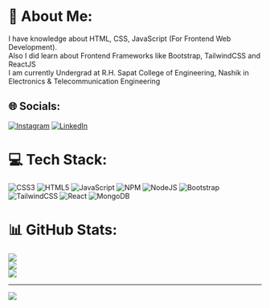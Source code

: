 # 💫 About Me:
I have knowledge about HTML, CSS, JavaScript (For Frontend Web Development).<br>Also I did learn about Frontend Frameworks like Bootstrap, TailwindCSS and ReactJS<br>I am currently Undergrad at R.H. Sapat College of Engineering, Nashik in Electronics & Telecommunication Engineering


## 🌐 Socials:
[![Instagram](https://img.shields.io/badge/Instagram-%23E4405F.svg?logo=Instagram&logoColor=white)](https://www.instagram.com/arya_140204/) [![LinkedIn](https://img.shields.io/badge/LinkedIn-%230077B5.svg?logo=linkedin&logoColor=white)](https://www.linkedin.com/in/arya-danech-a17538252/)

# 💻 Tech Stack:
![CSS3](https://img.shields.io/badge/css3-%231572B6.svg?style=for-the-badge&logo=css3&logoColor=white) ![HTML5](https://img.shields.io/badge/html5-%23E34F26.svg?style=for-the-badge&logo=html5&logoColor=white) ![JavaScript](https://img.shields.io/badge/javascript-%23323330.svg?style=for-the-badge&logo=javascript&logoColor=%23F7DF1E) ![NPM](https://img.shields.io/badge/NPM-%23000000.svg?style=for-the-badge&logo=npm&logoColor=white) ![NodeJS](https://img.shields.io/badge/node.js-6DA55F?style=for-the-badge&logo=node.js&logoColor=white) ![Bootstrap](https://img.shields.io/badge/bootstrap-%23563D7C.svg?style=for-the-badge&logo=bootstrap&logoColor=white) ![TailwindCSS](https://img.shields.io/badge/tailwindcss-%2338B2AC.svg?style=for-the-badge&logo=tailwind-css&logoColor=white) ![React](https://img.shields.io/badge/react-%2320232a.svg?style=for-the-badge&logo=react&logoColor=%2361DAFB) ![MongoDB](https://img.shields.io/badge/MongoDB-%234ea94b.svg?style=for-the-badge&logo=mongodb&logoColor=white)
# 📊 GitHub Stats:
![](https://github-readme-stats.vercel.app/api?username=aryad14&theme=radical&hide_border=true&include_all_commits=true&count_private=true)<br/>
![](https://github-readme-streak-stats.herokuapp.com/?user=aryad14&theme=radical&hide_border=true)<br/>
![](https://github-readme-stats.vercel.app/api/top-langs/?username=aryad14&theme=radical&hide_border=true&include_all_commits=true&count_private=true&layout=compact)

---
[![](https://visitcount.itsvg.in/api?id=aryad14&icon=0&color=0)](https://visitcount.itsvg.in)

<!-- Proudly created with GPRM ( https://gprm.itsvg.in ) -->

